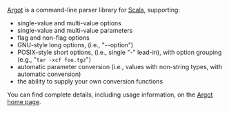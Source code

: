 [Argot][] is a command-line parser library for [Scala][], supporting:

* single-value and multi-value options
* single-value and multi-value parameters
* flag and non-flag options
* GNU-style long options, (i.e., "--option")
* POSIX-style short options, (i.e., single "-" lead-in), with option
  grouping (e.g., "`tar -xcf foo.tgz`")
* automatic parameter conversion (i.e., values with non-string types,
  with automatic conversion)
* the ability to supply your own conversion functions

You can find complete details, including usage information, on the
[Argot home page][].

[Argot]: http://bmc.github.com/argot/
[Argot home page]: http://software.clapper.org/argot/
[Scala]: http://www.scala-lang.org/
